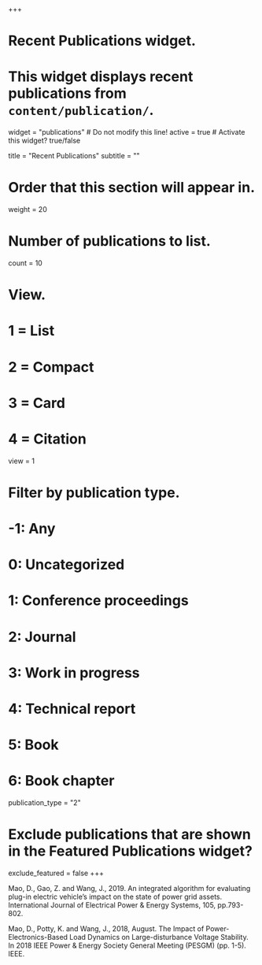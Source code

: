 +++
# Recent Publications widget.
# This widget displays recent publications from `content/publication/`.
widget = "publications"  # Do not modify this line!
active = true  # Activate this widget? true/false

title = "Recent Publications"
subtitle = ""

# Order that this section will appear in.
weight = 20

# Number of publications to list.
count = 10

# View.
#   1 = List
#   2 = Compact
#   3 = Card
#   4 = Citation
view = 1

# Filter by publication type.
# -1: Any
#  0: Uncategorized
#  1: Conference proceedings
#  2: Journal
#  3: Work in progress
#  4: Technical report
#  5: Book
#  6: Book chapter
publication_type = "2"

# Exclude publications that are shown in the Featured Publications widget?
exclude_featured = false
+++


Mao, D., Gao, Z. and Wang, J., 2019. An integrated algorithm for evaluating plug-in electric vehicle’s impact on the state of power grid assets. International Journal of Electrical Power & Energy Systems, 105, pp.793-802.

Mao, D., Potty, K. and Wang, J., 2018, August. The Impact of Power-Electronics-Based Load Dynamics on Large-disturbance Voltage Stability. In 2018 IEEE Power & Energy Society General Meeting (PESGM) (pp. 1-5). IEEE.
